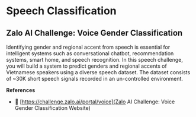 # Speech Classification

## Zalo AI Challenge: Voice Gender Classification

Identifying gender and regional accent from speech is essential for intelligent systems such as conversational chatbot, recommendation systems, smart home, and speech recognition. In this speech challenge, you will build a system to predict genders and regional accents of Vietnamese speakers using a diverse speech dataset.  The dataset consists of ~30K short speech signals recorded in an un-controlled environment.

**References**

* :link: [https://challenge.zalo.ai/portal/voice](Zalo AI Challenge: Voice Gender Classification Website)